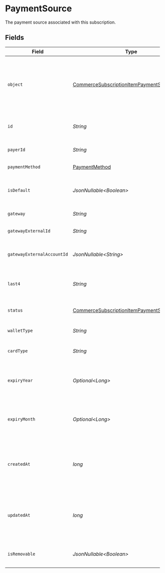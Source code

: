 # PaymentSource

The payment source associated with this subscription.


## Fields

| Field                                                                                                                 | Type                                                                                                                  | Required                                                                                                              | Description                                                                                                           |
| --------------------------------------------------------------------------------------------------------------------- | --------------------------------------------------------------------------------------------------------------------- | --------------------------------------------------------------------------------------------------------------------- | --------------------------------------------------------------------------------------------------------------------- |
| `object`                                                                                                              | [CommerceSubscriptionItemPaymentSourceObject](../../models/components/CommerceSubscriptionItemPaymentSourceObject.md) | :heavy_check_mark:                                                                                                    | String representing the object's type. Objects of the same type share the same value.                                 |
| `id`                                                                                                                  | *String*                                                                                                              | :heavy_check_mark:                                                                                                    | Unique identifier for the payment source.                                                                             |
| `payerId`                                                                                                             | *String*                                                                                                              | :heavy_check_mark:                                                                                                    | Unique identifier for the payer.                                                                                      |
| `paymentMethod`                                                                                                       | [PaymentMethod](../../models/components/PaymentMethod.md)                                                             | :heavy_check_mark:                                                                                                    | The payment method type.                                                                                              |
| `isDefault`                                                                                                           | *JsonNullable\<Boolean>*                                                                                              | :heavy_minus_sign:                                                                                                    | Whether this is the default payment source for the payer.                                                             |
| `gateway`                                                                                                             | *String*                                                                                                              | :heavy_check_mark:                                                                                                    | The payment gateway.                                                                                                  |
| `gatewayExternalId`                                                                                                   | *String*                                                                                                              | :heavy_check_mark:                                                                                                    | External ID in the payment gateway.                                                                                   |
| `gatewayExternalAccountId`                                                                                            | *JsonNullable\<String>*                                                                                               | :heavy_minus_sign:                                                                                                    | External account ID in the payment gateway.                                                                           |
| `last4`                                                                                                               | *String*                                                                                                              | :heavy_check_mark:                                                                                                    | Last 4 digits of the card (for card payment sources).                                                                 |
| `status`                                                                                                              | [CommerceSubscriptionItemPaymentSourceStatus](../../models/components/CommerceSubscriptionItemPaymentSourceStatus.md) | :heavy_check_mark:                                                                                                    | Status of the payment source.                                                                                         |
| `walletType`                                                                                                          | *String*                                                                                                              | :heavy_check_mark:                                                                                                    | Type of wallet (if applicable).                                                                                       |
| `cardType`                                                                                                            | *String*                                                                                                              | :heavy_check_mark:                                                                                                    | Type of card (if applicable).                                                                                         |
| `expiryYear`                                                                                                          | *Optional\<Long>*                                                                                                     | :heavy_minus_sign:                                                                                                    | Card expiration year (for card payment sources).                                                                      |
| `expiryMonth`                                                                                                         | *Optional\<Long>*                                                                                                     | :heavy_minus_sign:                                                                                                    | Card expiration month (for card payment sources).                                                                     |
| `createdAt`                                                                                                           | *long*                                                                                                                | :heavy_check_mark:                                                                                                    | Unix timestamp (in milliseconds) when the payment source was created.                                                 |
| `updatedAt`                                                                                                           | *long*                                                                                                                | :heavy_check_mark:                                                                                                    | Unix timestamp (in milliseconds) when the payment source was last updated.                                            |
| `isRemovable`                                                                                                         | *JsonNullable\<Boolean>*                                                                                              | :heavy_minus_sign:                                                                                                    | Whether this payment source can be removed.                                                                           |